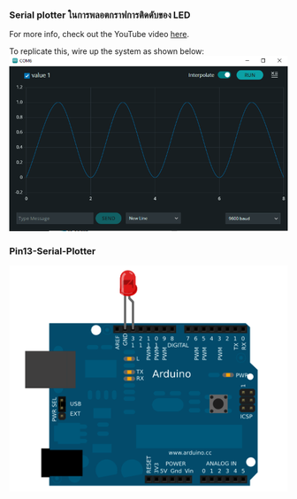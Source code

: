 ### Serial plotter ในการพลอตกราฟการติดดับของ LED
For more info, check out the YouTube video [here]().

To replicate this, wire up the system as shown below:
![system_diagram](https://github.com/okaisank/Serial_Plotter/blob/79f874ffd5b92a15b12dfa17dd78db078ca19547/Capture.PNG)




### Pin13-Serial-Plotter
![system_diagram](https://github.com/okaisank/Serial_Plotter/blob/b479faaf8dce9d00342256b3cfc9432ac75db286/Capture_pin13.PNG)





